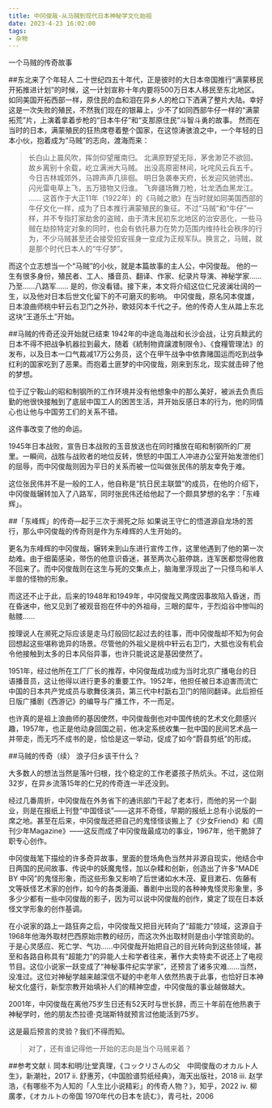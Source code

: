 ```yaml
---
title: 中冈俊哉-从马贼到现代日本神秘学文化始祖
date: 2023-4-23 16:02:00
tags: 
- 杂物
---
```

一个马贼的传奇故事
<!-- more -->
##东北来了个年轻人
二十世纪四五十年代，正是彼时的大日本帝国推行“满蒙移民开拓推进计划”的时候，这一计划宣称十年内要将500万日本人移民至东北地区。
如同美国开拓西部一样，原住民的血和泪在异乡人的枪口下洒满了整片大陆。幸好这是一次失败的殖民，不然我们现在的银幕上，少不了如同西部牛仔一样的“满蒙拓荒”片，上演着拿着步枪的“日本牛仔”和“支那原住民”斗智斗勇的故事。
然而在当时的日本，满蒙殖民的狂热席卷着整个国家，在这惊涛骇浪之中，一个年轻的日本小伙，抱着成为“马贼”的志向，渡海而来：

> 长白山上晨风吹，挥剑仰望雁南归。
> 北满原野望无际，茅舍渺茫不欲回。
> 故乡离别十余载，屹立满洲大马贼。
> 出没高原密林间，叱咤风云兵五千。
> 今日吉林城郊外，马蹄声声几徘徊。
> 明日急袭奉天府，长发迎风驰骋出。
> 闪光雷电草上飞，五万猎物又归谁。
> 飞奔疆场舞刀枪，壮龙洒血黑龙江。
> ……
这首作于大正11年（1922年）的《马贼之歌》在当时就如同美国西部的牛仔文化一样，成为了日本推行满蒙殖民的象征。不过“马贼”和“牛仔”一样，并不专指打家劫舍的盗贼，由于清末民初东北地区的治安恶化，一些马贼在劫掠特定对象的同时，也会有依托暴力在势力范围内维持社会秩序的行为，不少马贼甚至还会接受招安摇身一变成为正规军队。换言之，马贼，就是那个时代日本人的“牛仔梦”。
 
而这个立志想当一个“马贼”的小伙，就是本篇故事的主人公，中冈俊哉。 他的一生有很多身份，殖民者、工人、播音员、翻译、作家、纪录片导演、神秘学家……乃至……八路军…… 是的，你没看错。接下来，本文将介绍这位仁兄波澜壮阔的一生，以及他对日本后世文化留下的不可磨灭的影响。
中冈俊哉，原名冈本俊雄，日本浪曲师桃中轩云右卫门之外孙，歌妓冈本千代之子。他的传奇人生从踏上东北这块“王道乐土”开始。

##马贼的传奇还没开始就已结束
1942年的中途岛海战和长沙会战，让穷兵黩武的日本不得不把战争机器拉到最大，随着《統制物資譲渡制限令》、《食糧管理法》的发布，以及日本一口气裁减17万公务员，这个在甲午战争中依靠赌国运而吃到战争红利的国家吃到了恶果。而抱着土匪梦的中冈俊哉，刚来到东北，现实就击碎了他的梦想。

位于辽宁鞍山的昭和制钢所的工作环境并没有他想象中的那么美好，被派去负责后勤的他很快接触到了底层中国工人的困苦生活，并开始反感日本的行为，他的同情心也让他与中国劳工们的关系不错。

这件事改变了他的命运。

1945年日本战败，宣告日本战败的玉音放送也在同时播放在昭和制钢所的厂房里。一瞬间，战胜与战败者的地位反转，愤怒的中国工人冲进办公室开始发泄他们的屈辱，而中冈俊哉则因为平日的关系而被一位叫做张民伟的朋友幸免于难。

这位张民伟并不是一般的工人，他自称是“抗日民主联盟”的成员，在他的介绍下，中冈俊哉辗转加入了八路军，同时张民伟还给他起了一个颇具梦想的名字：「东峰辉」。

##「东峰辉」的传奇—起于三次于濒死之际
如果说王守仁的悟道源自龙场的苦行，那么中冈俊哉的传奇则是作为东峰辉的人生开始的。

更名为东峰辉的中冈俊哉，辗转来到山东进行宣传工作，这里他遇到了他的第一次劫难。由于细菌感染，带伤的他意识昏迷，甚至两次心脏停跳，连军医都觉得他救不回来了。而中冈俊哉则在这生与死的交集点上，脑海里浮现出了一只怪鸟和半人半兽的怪物的形象。

而这还不止于此，后来的1948年和1949年，中冈俊哉又两度因事故陷入昏迷，而在昏迷中，他又见到了被观音抱在怀中的外祖母，三眼的犀牛，于烈焰谷中惨叫的骷髅……

按理说人在濒死之际应该是走马灯般回忆起过去的往事，而中冈俊哉却不知为何会回想起这些堪称诡异的场景。尽管他的外祖父是桃中轩云右卫门，大抵也没有机会令他接触到太多的日本风俗异事，也许只能说这是基因使然了。

1951年，经过他所在工厂厂长的推荐，中冈俊哉成功成为当时北京广播电台的日语播音员，这让他得以进行更多的重要工作。1952年，他担任被日本迫害而流亡中国的日本共产党成员与歌舞伎演员，第三代中村翫右卫门的陪同翻译。此后担任日版广播剧《西游记》的编导与广播工作，不一而足。

也许真的是祖上浪曲师的基因使然，中冈俊哉倒也对中国传统的艺术文化颇感兴趣，1957年，也正是他动身回国之前，他决定系统收集一批中国的民间艺术品一并带走，而无巧不成书的是，恰恰是这一举动，促成了如今“蔚县剪纸”的形成。

##马贼的传奇（续）
浪子归乡该干什么？

大多数人的想法当然是落叶归根，找个稳定的工作老婆孩子热炕头。不过，这位刚32岁，在异乡流落15年的仁兄的传奇连一半还没到。

经过几番周折，中冈俊哉在外务省下的通讯部门干起了老本行，而他的另一个副业，则是在报纸上刊登“中国怪谈”——这并不奇怪，早期的报纸上总有小说版的一席之地。甚至在后来，中冈俊哉还把自己的鬼怪怪谈搬上了《少女Friend》和《周刊少年Magazine》——这反而成了中冈俊哉最成功的事业，1967年，他干脆辞了职专心创作。

中冈俊哉笔下描绘的许多奇异故事，里面的登场角色当然并非源自现实，他结合中日两国的民间故事、传说中的妖魔鬼怪，加以杂糅和创新，创造出了许多“MADE BY 中冈”的鬼怪形象，而这些形象又影响了后世诸如水木茂、夏目漱石、佐藤有文等妖怪艺术家的创作，如今的各类漫画、番剧中出现的各种神鬼怪灵形象里，多多少少都有一些中冈俊哉的影子，因为可以说中冈俊哉的创作，奠定了现在日本妖怪文学形象的创作基调。
  
在小说家的路上一路狂奔之后，中冈俊哉又把目光转向了“超能力”领域，这源自于1968年他海外取材巴西原始宗教的经历，而这次外出取材则是由小学馆资助的。于是心灵感应、死亡学、气功……中冈俊哉开始把自己的目光转向到这些领域，甚至和各路自称具有“超能力”的异能人士和学者往来，著作大卖特卖不说还上了电视节目。这位小说家一跃变成了“神秘事件纪实学家”，还预言了诸多灾难……当然，没准过。这位对神秘学越来越深信不疑的中老年人依然热衷于此事，也恰好日本神秘文化盛行，新型宗教开始填补人们的精神空虚，中冈俊哉的事业越做越大。

2001年，中冈俊哉在离他75岁生日还有52天时与世长辞，而三十年前在他热衷于神秘学时，他的朋友杰拉德·克瑞斯特就预言过他能活到75岁。

这是最后预言的灵验？我们不得而知。
> 对了，还有谁记得他一开始的志向是当个马贼来着？

##参考文献
i.	岡本和明/辻堂真理，《コックリさんの父　中岡俊哉のオカルト人生》，新潮社，2017
ii.	舒惠芳，《中国脸谱剪纸经典》，海天出版社，2018
iii.	赵学浩，《有哪些不为人知的「人生比小说精彩」的传奇人物？》，知乎，2022
iv.	柳廣孝，《オカルトの帝国 1970年代の日本を読む》，青弓社，2006

